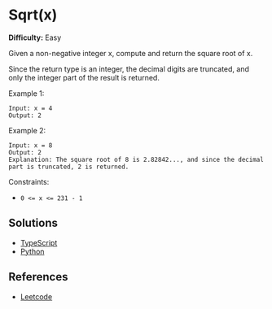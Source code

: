 # Sqrt(x) #

**Difficulty:** Easy

Given a non-negative integer x, compute and return the square root of x.

Since the return type is an integer, the decimal digits are truncated, and only the integer part of the result is returned.

Example 1:
```
Input: x = 4
Output: 2
```

Example 2:
```
Input: x = 8
Output: 2
Explanation: The square root of 8 is 2.82842..., and since the decimal part is truncated, 2 is returned.
 ```

Constraints:

- `0 <= x <= 231 - 1`


## Solutions ##

- [TypeScript](./solution-ts.ts)
- [Python](./solution-python.py)

## References ##

- [Leetcode](https://leetcode.com/problems/sqrtx/)